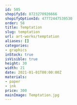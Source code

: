 ```yaml
---
id: 505
shopifyId: 8723270926666
shopifyOptionId: 47772447539530
order: 58
title: Temptation
slug: temptation
url: art-works/temptation
aliases: []
categories:
- graphics
inStock: true
isVisible: true
height: 30
width: 21
date: 2021-01-01T00:00:00Z
materials:
- paper
- ink
price: 300
mainImage: Temptation.jpg
---
```

